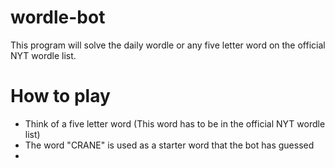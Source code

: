 # wordle-bot
This program will solve the daily wordle or any five letter word on the official NYT wordle list. 
# How to play 
* Think of a five letter word (This word has to be in the official NYT wordle list)
* The word "CRANE" is used as a starter word that the bot has guessed
* 
